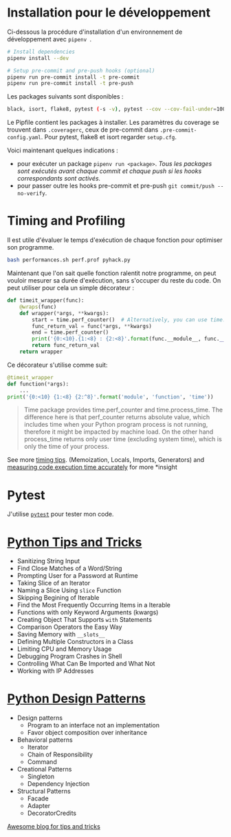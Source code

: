 # Installation pour le développement
Ci-dessous la procédure d'installation d'un environnement de développement avec ```pipenv ```.
```sh
# Install dependencies
pipenv install --dev

# Setup pre-commit and pre-push hooks (optional)
pipenv run pre-commit install -t pre-commit
pipenv run pre-commit install -t pre-push
```
Les packages suivants sont disponibles :
```sh
black, isort, flake8, pytest (-s -v), pytest --cov --cov-fail-under=100
```

Le Pipfile contient les packages à installer.
Les paramètres du coverage se trouvent dans ```.coveragerc```, ceux de pre-commit dans ```.pre-commit-config.yaml```.
Pour pytest, flake8 et isort regarder ```setup.cfg```.

Voici maintenant quelques indications :
 - pour exécuter un package ```pipenv run <package>```.
 *Tous les packages sont exécutés avant chaque commit et chaque push si les hooks correspondants sont activés.*
 - pour passer outre les hooks pre-commit et pre-push ```git commit/push --no-verify```.

# Timing and Profiling
Il est utile d'évaluer le temps d'exécution de chaque fonction pour optimiser son programme.
```sh
bash performances.sh perf.prof pyhack.py
```
Maintenant que l'on sait quelle fonction ralentit notre programme, on peut vouloir mesurer sa durée d'exécution, sans s'occuper du reste du code. On peut utiliser pour cela un simple décorateur :
```python
def timeit_wrapper(func):
    @wraps(func)
    def wrapper(*args, **kwargs):
        start = time.perf_counter()  # Alternatively, you can use time.process_time()
        func_return_val = func(*args, **kwargs)
        end = time.perf_counter()
        print('{0:<10}.{1:<8} : {2:<8}'.format(func.__module__, func.__name__, end - start))
        return func_return_val
    return wrapper
```
Ce décorateur s'utilise comme suit:
```python
@timeit_wrapper
def function(*args):
    ...
print('{0:<10} {1:<8} {2:^8}'.format('module', 'function', 'time'))
```

> Time package provides time.perf_counter and time.process_time. The difference here is that perf_counter returns absolute value, which includes time when your Python program process is not running, therefore it might be impacted by machine load. On the other hand process_time returns only user time (excluding system time), which is only the time of your process.

See more [timing tips](timing-tips.md). (Memoization, Locals, Imports, Generators) and [measuring code execution time accurately](measuring-code-execution.md) for more *insight

# Pytest

J'utilise [```pytest```](pytest.md) pour tester mon code.

# [Python Tips and Tricks](python-tips-and-tricks.md)

 * Sanitizing String Input
 * Find Close Matches of a Word/String
 * Prompting User for a Password at Runtime
 * Taking Slice of an Iterator
 * Naming a Slice Using ```slice``` Function
 * Skipping Begining of Iterable
 * Find the Most Frequently Occurring Items in a Iterable
 * Functions with only Keyword Arguments (kwargs)
 * Creating Object That Supports ```with``` Statements
 * Comparison Operators the Easy Way
 * Saving Memory with ```__slots__```
 * Defining Multiple Constructors in a Class
 * Limiting CPU and Memory Usage
 * Debugging Program Crashes in Shell
 * Controlling What Can Be Imported and What Not
 * Working with IP Addresses

# [Python Design Patterns](python-design-patterns.md)
- Design patterns
	- Program to an interface not an implementation
	- Favor object composition over inheritance
- Behavioral patterns
	- Iterator
	- Chain of Responsibility
	- Command
- Creational Patterns
	- Singleton
	- Dependency Injection
- Structural Patterns
	- Facade
	- Adapter
	- DecoratorCredits

[Awesome blog for tips and tricks](https://martinheinz.dev/)
<!--stackedit_data:
eyJoaXN0b3J5IjpbLTE4OTE1Njg0OTIsLTE2MjQ2ODU0MDcsLT
E0NzA1MDQ1NzFdfQ==
-->